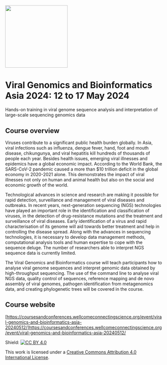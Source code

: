 # <img src="https://coursesandconferences.wellcomeconnectingscience.org/wp-content/themes/wcc_courses_and_conferences/dist/assets/svg/logo.svg" width="200" height="200">

# Viral Genomics and Bioinformatics Asia 2024: 12 to 17 May 2024
Hands-on training in viral genome sequence analysis and interpretation of large-scale sequencing genomics data

## Course overview

Viruses contribute to a significant public health burden globally. In Asia, viral infections such as influenza, dengue fever, hand, foot and mouth disease, chikungunya, and viral hepatitis kill hundreds of thousands of people each year.  Besides health issues, emerging viral illnesses and epidemics have a global economic impact. According to the World Bank, the SARS-CoV-2 pandemic caused a more than $10 trillion deficit in the global economy in 2020-2021 alone. This demonstrates the impact of viral illnesses not only on human and animal health but also on the social and economic growth of the world.

Technological advances in science and research are making it possible for rapid detection, surveillance and management of viral diseases and outbreaks. In recent years, next-generation sequencing (NGS) technologies have played an important role in the identification and classification of viruses, in the detection of drug-resistance mutations and the treatment and surveillance of viral diseases. Early identification of a virus and rapid characterisation of its genome will aid towards better treatment and help in controlling the disease spread. Along with the advances in sequencing technologies, it is necessary to develop data management methods, computational analysis tools and human expertise to cope with the sequence deluge. The number of researchers able to interpret NGS sequence data is currently limited.   

The Viral Genomics and Bioinformatics course will teach participants how to analyse viral genome sequences and interpret genomic data obtained by high-throughput sequencing. The use of the command line to analyse viral NGS data, quality control of sequences, reference mapping and de novo assembly of viral genomes, pathogen identification from metagenomics data, and creating phylogenetic trees will be covered in the course.

## Course website

[https://coursesandconferences.wellcomeconnectingscience.org/event/viral-genomics-and-bioinformatics-asia-20240512/]https://coursesandconferences.wellcomeconnectingscience.org/event/viral-genomics-and-bioinformatics-asia-20240512/

Shield: [![CC BY 4.0][cc-by-shield]][cc-by]

This work is licensed under a
[Creative Commons Attribution 4.0 International License][cc-by].

[cc-by]: http://creativecommons.org/licenses/by/4.0/
[cc-by-image]: https://i.creativecommons.org/l/by/4.0/88x31.png
[cc-by-shield]: https://img.shields.io/badge/License-CC%20BY%204.0-lightgrey.svg
